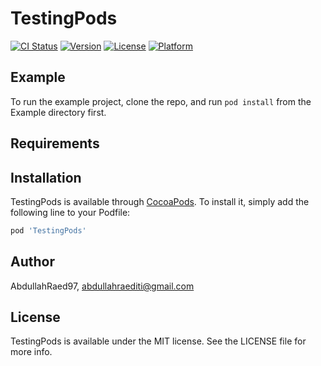 # TestingPods

[![CI Status](https://img.shields.io/travis/AbdullahRaed97/TestingPods.svg?style=flat)](https://travis-ci.org/AbdullahRaed97/TestingPods)
[![Version](https://img.shields.io/cocoapods/v/TestingPods.svg?style=flat)](https://cocoapods.org/pods/TestingPods)
[![License](https://img.shields.io/cocoapods/l/TestingPods.svg?style=flat)](https://cocoapods.org/pods/TestingPods)
[![Platform](https://img.shields.io/cocoapods/p/TestingPods.svg?style=flat)](https://cocoapods.org/pods/TestingPods)

## Example

To run the example project, clone the repo, and run `pod install` from the Example directory first.

## Requirements

## Installation

TestingPods is available through [CocoaPods](https://cocoapods.org). To install
it, simply add the following line to your Podfile:

```ruby
pod 'TestingPods'
```

## Author

AbdullahRaed97, abdullahraediti@gmail.com

## License

TestingPods is available under the MIT license. See the LICENSE file for more info.
